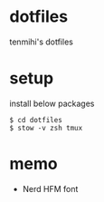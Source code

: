 # dotfiles

tenmihi's dotfiles

# setup

install below packages

```
$ cd dotfiles
$ stow -v zsh tmux
```

# memo
- Nerd HFM font
